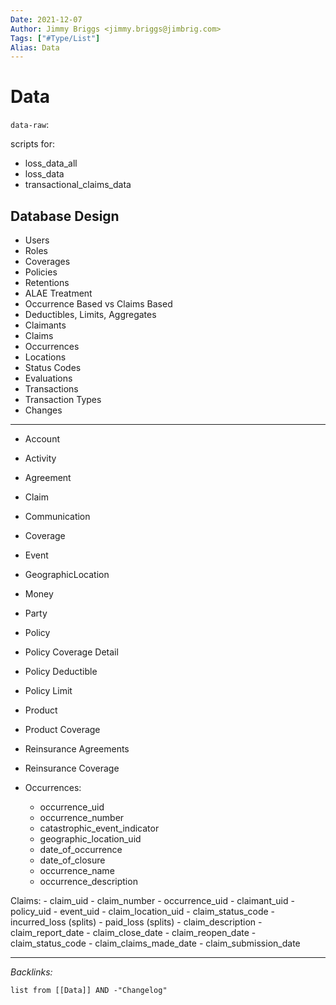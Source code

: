 ```yaml
---
Date: 2021-12-07
Author: Jimmy Briggs <jimmy.briggs@jimbrig.com>
Tags: ["#Type/List"]
Alias: Data
---
```


# Data

`data-raw`:

scripts for:

- loss_data_all
- loss_data
- transactional_claims_data

## Database Design

- Users
- Roles
- Coverages
- Policies
- Retentions
- ALAE Treatment
- Occurrence Based vs Claims Based
- Deductibles, Limits, Aggregates
- Claimants
- Claims
- Occurrences
- Locations
- Status Codes
- Evaluations
- Transactions
- Transaction Types
- Changes

***

- Account
- Activity
- Agreement
- Claim
- Communication
- Coverage
- Event
- GeographicLocation
- Money
- Party
- Policy
- Policy Coverage Detail
- Policy Deductible
- Policy Limit
- Product
- Product Coverage
- Reinsurance Agreements
- Reinsurance Coverage


- Occurrences:
	- occurrence_uid
	- occurrence_number
	- catastrophic_event_indicator
	- geographic_location_uid
	- date_of_occurrence
	- date_of_closure
	- occurrence_name
	- occurrence_description

Claims:
	- claim_uid
	- claim_number
	- occurrence_uid
	- claimant_uid
	- policy_uid
	- event_uid
	- claim_location_uid
	- claim_status_code
	- incurred_loss (splits)
	- paid_loss (splits)
	- claim_description
	- claim_report_date
	- claim_close_date
	- claim_reopen_date
	- claim_status_code
	- claim_claims_made_date
	- claim_submission_date
	


***

*Backlinks:*

```dataview
list from [[Data]] AND -"Changelog"
```